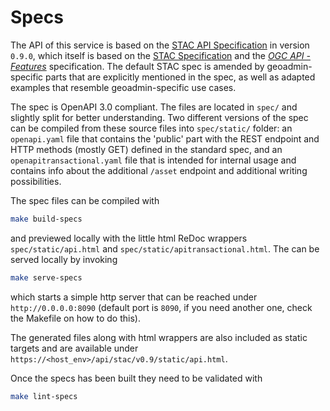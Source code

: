 # Specs

The API of this service is based on the [STAC API Specification](https://github.com/radiantearth/stac-api-spec) in version `0.9.0`, which itself is based on the [STAC Specification](https://github.com/radiantearth/stac-spec/tree/v0.9.0) and the [_OGC API - Features_](https://github.com/opengeospatial/ogcapi-features) specification. The default STAC spec is amended by geoadmin-specific parts that are explicitly mentioned in the spec, as well as adapted examples that resemble geoadmin-specific use cases.

The spec is OpenAPI 3.0 compliant. The files are located in `spec/` and slightly split for better understanding. Two different versions of the spec can be compiled from these source files into `spec/static/` folder: an `openapi.yaml` file that contains the 'public' part with the REST endpoint and HTTP methods (mostly GET) defined in the standard spec, and an `openapitransactional.yaml` file that is intended for internal usage and contains info about the additional `/asset` endpoint and additional writing possibilities.

The spec files can be compiled with

```bash
make build-specs
```

and previewed locally with the little html ReDoc wrappers `spec/static/api.html` and `spec/static/apitransactional.html`. The can be served locally by invoking

```bash
make serve-specs
```

which starts a simple http server that can be reached under `http://0.0.0.0:8090` (default port is `8090`, if you need another one, check the Makefile on how to do this).

The generated files along with html wrappers are also included as static targets and are available under `https://<host_env>/api/stac/v0.9/static/api.html`.

Once the specs has been built they need to be validated with

```bash
make lint-specs
```
